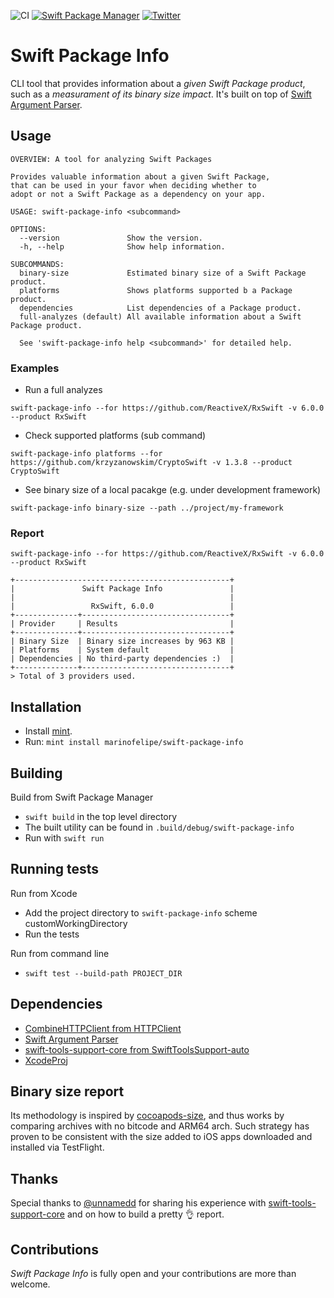 ![CI](https://github.com/marinofelipe/swift-package-info/workflows/CI/badge.svg)
[![Swift Package Manager](https://rawgit.com/jlyonsmith/artwork/master/SwiftPackageManager/swiftpackagemanager-compatible.svg)](https://swift.org/package-manager/)
[![Twitter](https://img.shields.io/badge/twitter-@_marinofelipe-blue.svg?style=flat)](https://twitter.com/_marinofelipe)

# Swift Package Info
CLI tool that provides information about a *given Swift Package product*, such as a *measurament of its binary size impact*.
It's built on top of [Swift Argument Parser](https://github.com/apple/swift-argument-parser).

## Usage
```
OVERVIEW: A tool for analyzing Swift Packages

Provides valuable information about a given Swift Package,
that can be used in your favor when deciding whether to
adopt or not a Swift Package as a dependency on your app.

USAGE: swift-package-info <subcommand>

OPTIONS:
  --version               Show the version.
  -h, --help              Show help information.

SUBCOMMANDS:
  binary-size             Estimated binary size of a Swift Package product.
  platforms               Shows platforms supported b a Package product.
  dependencies            List dependencies of a Package product.
  full-analyzes (default) All available information about a Swift Package product.

  See 'swift-package-info help <subcommand>' for detailed help.
```

### Examples
- Run a full analyzes
```
swift-package-info --for https://github.com/ReactiveX/RxSwift -v 6.0.0 --product RxSwift
```

- Check supported platforms (sub command)
```
swift-package-info platforms --for https://github.com/krzyzanowskim/CryptoSwift -v 1.3.8 --product CryptoSwift
```

- See binary size of a local pacakge (e.g. under development framework)
```
swift-package-info binary-size --path ../project/my-framework
```

### Report
```
swift-package-info --for https://github.com/ReactiveX/RxSwift -v 6.0.0 --product RxSwift
```
```
+------------------------------------------------+
|               Swift Package Info               |
|                                                |
|                 RxSwift, 6.0.0                 |
+--------------+---------------------------------+
| Provider     | Results                         |
+--------------+---------------------------------+
| Binary Size  | Binary size increases by 963 KB |
| Platforms    | System default                  |
| Dependencies | No third-party dependencies :)  |
+--------------+---------------------------------+
> Total of 3 providers used.
```

## Installation
* Install [mint](https://github.com/yonaskolb/Mint).
* Run: `mint install marinofelipe/swift-package-info`

## Building
Build from Swift Package Manager

* `swift build` in the top level directory 
* The built utility can be found in `.build/debug/swift-package-info`
* Run with `swift run`

## Running tests
Run from Xcode

* Add the project directory to `swift-package-info` scheme customWorkingDirectory
* Run the tests

Run from command line

* `swift test --build-path PROJECT_DIR`

## Dependencies
* [CombineHTTPClient from HTTPClient](https://github.com/marinofelipe/http_client/blob/main/Package.swift)
* [Swift Argument Parser](https://github.com/apple/swift-argument-parser)
* [swift-tools-support-core from SwiftToolsSupport-auto](https://github.com/apple/swift-tools-support-core/blob/main/Package.swift)
* [XcodeProj](https://github.com/tuist/XcodeProj.git)

## Binary size report
Its methodology is inspired by [cocoapods-size](https://github.com/google/cocoapods-size), and thus works by comparing archives with no bitcode and ARM64 arch.
Such strategy has proven to be consistent with the size added to iOS apps downloaded and installed via TestFlight.

## Thanks
Special thanks to [@unnamedd](https://github.com/unnamedd) for sharing his experience with [swift-tools-support-core](https://github.com/apple/swift-tools-support-core) and on how to build a pretty 👌 report.

## Contributions
*Swift Package Info* is fully open and your contributions are more than welcome.

